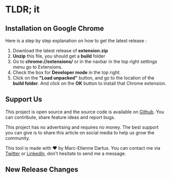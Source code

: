 # TLDR; it

## Installation on Google Chrome

Here is a step by step explanation on how to get the latest release :

1. Download the latest release of **extension.zip**
1. **Unzip** this file, you should get a **build** folder
1. Go to **chrome://extensions/** or in the navbar in the top right settings menu go to Extensions.
1. Check the box for **Developer mode** in the top right.
1. Click on the **"Load unpacked"** button, and go to the location of the **build folder**. And click on the **OK** button to install that Chrome extension.

## Support Us

This project is open source and the source code is available on [Github](https://github.com/medartus/tldr-it-extension). You can contribute, share feature ideas and report bugs.

This project has no advertising and requires no money. The best support you can give is to share this article on social media to help us grow the community.

This tool is made with ❤️ by Marc-Etienne Dartus. You can contact me via [Twitter](https://twitter.com/medartus) or [LinkedIn](https://www.linkedin.com/in/marcetiennedartus/?locale=en_US), don't hesitate to send me a message.

## New Release Changes
